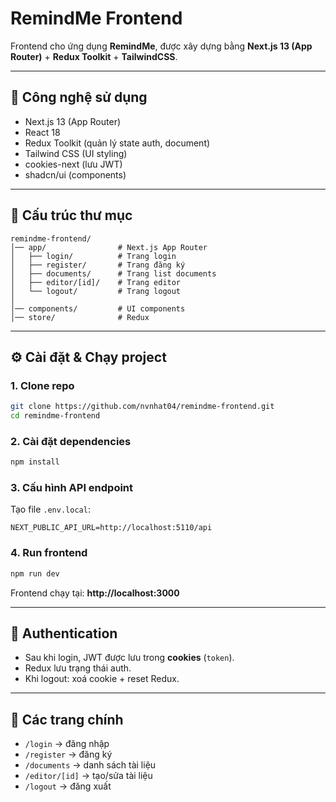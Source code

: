 # RemindMe Frontend

Frontend cho ứng dụng **RemindMe**, được xây dựng bằng **Next.js 13 (App Router)** + **Redux Toolkit** + **TailwindCSS**.

---

## 🚀 Công nghệ sử dụng
- Next.js 13 (App Router)
- React 18
- Redux Toolkit (quản lý state auth, document)
- Tailwind CSS (UI styling)
- cookies-next (lưu JWT)
- shadcn/ui (components)

---

## 📂 Cấu trúc thư mục
```
remindme-frontend/
│── app/                # Next.js App Router
│   ├── login/          # Trang login
│   ├── register/       # Trang đăng ký
│   ├── documents/      # Trang list documents
│   ├── editor/[id]/    # Trang editor 
│   └── logout/         # Trang logout
│
│── components/         # UI components 
│── store/              # Redux
```

---

## ⚙️ Cài đặt & Chạy project
### 1. Clone repo
```bash
git clone https://github.com/nvnhat04/remindme-frontend.git
cd remindme-frontend
```

### 2. Cài đặt dependencies
```bash
npm install
```

### 3. Cấu hình API endpoint
Tạo file `.env.local`:
```
NEXT_PUBLIC_API_URL=http://localhost:5110/api
```

### 4. Run frontend
```bash
npm run dev
```

Frontend chạy tại: **http://localhost:3000**

---

## 🔑 Authentication
- Sau khi login, JWT được lưu trong **cookies** (`token`).
- Redux lưu trạng thái auth.
- Khi logout: xoá cookie + reset Redux.

---

## 📝 Các trang chính
- `/login` → đăng nhập
- `/register` → đăng ký
- `/documents` → danh sách tài liệu
- `/editor/[id]` → tạo/sửa tài liệu
- `/logout` → đăng xuất
